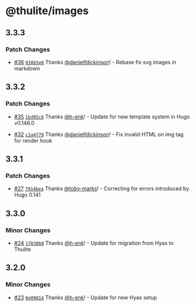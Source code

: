 # @thulite/images

## 3.3.3

### Patch Changes

- [#36](https://github.com/thuliteio/images/pull/36) [`938b5e6`](https://github.com/thuliteio/images/commit/938b5e660ae27c749d16d5dae289bb64c2d73599) Thanks [@danielfdickinson](https://github.com/danielfdickinson)! - Rebase fix svg images in markdown

## 3.3.2

### Patch Changes

- [#35](https://github.com/thuliteio/images/pull/35) [`1bd95c8`](https://github.com/thuliteio/images/commit/1bd95c8873fc6ccad4899a0f9361dbbf11120ed9) Thanks [@h-enk](https://github.com/h-enk)! - Update for new template system in Hugo v0.146.0

- [#32](https://github.com/thuliteio/images/pull/32) [`c1a4f79`](https://github.com/thuliteio/images/commit/c1a4f79994237373ee91b0c109ed7ad7e6306908) Thanks [@danielfdickinson](https://github.com/danielfdickinson)! - Fix invalid HTML on img tag for render hook

## 3.3.1

### Patch Changes

- [#27](https://github.com/thuliteio/images/pull/27) [`7914bea`](https://github.com/thuliteio/images/commit/7914beae806d9478a9e4d7d06ee097409984281c) Thanks [@toby-marks](https://github.com/toby-marks)! - Correcting for errors introduced by Hugo 0.141

## 3.3.0

### Minor Changes

- [#24](https://github.com/thuliteio/images/pull/24) [`1783868`](https://github.com/thuliteio/images/commit/17838683bf74e0d11df779a7e53e55922680ffd5) Thanks [@h-enk](https://github.com/h-enk)! - Update for migration from Hyas to Thulite

## 3.2.0

### Minor Changes

- [#23](https://github.com/gethyas/images/pull/23) [`0e09814`](https://github.com/gethyas/images/commit/0e098140dbc9287f43ca2aaa2ba519d71c58d33f) Thanks [@h-enk](https://github.com/h-enk)! - Update for new Hyas setup
